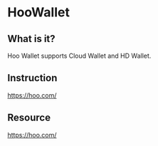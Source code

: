 # HooWallet



## What is it?

Hoo Wallet supports Cloud Wallet and HD Wallet. 

## Instruction

https://hoo.com/

## Resource

https://hoo.com/